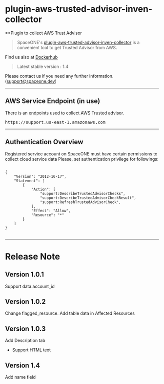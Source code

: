 # plugin-aws-trusted-advisor-inven-collector
**Plugin to collect AWS Trust Advisor

> SpaceONE's [plugin-aws-trusted-advisor-inven-collector](https://github.com/spaceone-dev/plugin-aws-trusted-advisor-inven-collector) is a convenient tool to get Trusted Advisor from AWS.


Find us also at [Dockerhub](https://hub.docker.com/repository/docker/spaceone/plugin-aws-trusted-advisor-inven-collector)
> Latest stable version : 1.4

Please contact us if you need any further information. (<support@spaceone.dev>)

---

## AWS Service Endpoint (in use)

There is an endpoints used to collect AWS Trusted advisor.

<pre>
https://support.us-east-1.amazonaws.com
</pre>

---

## Authentication Overview

Registered service account on SpaceONE must have certain permissions to collect cloud service data Please, set
authentication privilege for followings:

<pre>
<code>
{
    "Version": "2012-10-17",
    "Statement": [
        {
            "Action": [
                "support:DescribeTrustedAdvisorChecks",
                "support:DescribeTrustedAdvisorCheckResult",
                "support:RefreshTrustedAdvisorCheck",
            ],
            "Effect": "Allow",
            "Resource": "*"
        }
    ]
}
</code>
</pre>


---
# Release Note

## Version 1.0.1

Support data.account_id

## Version 1.0.2

Change flagged_resource.
Add table data in Affected Resources

## Version 1.0.3

Add Description tab
- Support HTML text

## Version 1.4

Add name field
